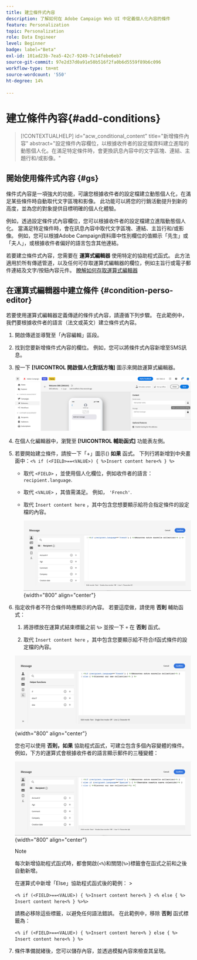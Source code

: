 ```yaml
---
title: 建立條件式內容
description: 了解如何在 Adobe Campaign Web UI 中定義個人化內容的條件
feature: Personalization
topic: Personalization
role: Data Engineer
level: Beginner
badge: label="Beta"
exl-id: 101ad23b-7ea5-42c7-9249-7c14febe6eb7
source-git-commit: 97e2d37d0a91e50b516f2fa0b6d5559f89b6c096
workflow-type: tm+mt
source-wordcount: '550'
ht-degree: 14%

---
```


# 建立條件內容{#add-conditions}

>[!CONTEXTUALHELP]
>id="acw_conditional_content"
>title="新增條件內容"
>abstract="設定條件內容欄位，以根據收件者的設定檔資料建立進階的動態個人化。在滿足特定條件時，會更換訊息內容中的文字區塊、連結、主題行和/或影像。"

## 開始使用條件式內容 {#gs}

條件式內容是一項強大的功能，可讓您根據收件者的設定檔建立動態個人化，在滿足某些條件時自動取代文字區塊和影像。 此功能可以將您的行銷活動提升到新的高度，並為您的對象提供目標明確的個人化體驗。

例如，透過設定條件式內容欄位，您可以根據收件者的設定檔建立進階動態個人化。 當滿足特定條件時，會在訊息內容中取代文字區塊、連結、主旨行和/或影像。 例如，您可以根據Adobe Campaign資料庫中性別欄位的值顯示「先生」或「夫人」，或根據收件者偏好的語言包含其他連結。

若要建立條件式內容，您需要在 **運算式編輯器** 使用特定的協助程式函式。 此方法適用於所有傳遞管道，以及任何可存取運算式編輯器的欄位，例如主旨行或電子郵件連結及文字/按鈕內容元件。 [瞭解如何存取運算式編輯器](gs-personalization.md/#access)

<!--In addition to the expression editor, you can leverage a dedicated **conditional content builder** when designing an email that allows you to build conditions using profile attributes only. [Learn how to create conditional content in emails](#condition-condition-builder)-->

## 在運算式編輯器中建立條件 {#condition-perso-editor}

若要使用運算式編輯器定義傳遞的條件式內容，請遵循下列步驟。 在此範例中，我們要根據收件者的語言（法文或英文）建立條件式內容。

1. 開啟傳遞並導覽至「內容編輯」區段。

1. 找到您要新增條件式內容的欄位。 例如，您可以將條件式內容新增至SMS訊息。

1. 按一下 **[!UICONTROL 開啟個人化對話方塊]** 圖示來開啟運算式編輯器。

   ![](assets/open-perso-editor-sms.png)

1. 在個人化編輯器中，瀏覽至 **[!UICONTROL 輔助函式]** 功能表左側。

1. 若要開始建立條件，請按一下「+」圖示() **如果** 函式。 下列行將新增到中央畫面中：`<% if (<FIELD>==<VALUE>) { %>Insert content here<% } %>`

   * 取代 `<FIELD>` ，並使用個人化欄位，例如收件者的語言： `recipient.language`.
   * 取代 `<VALUE>` ，其值需滿足。 例如， `'French'`.
   * 取代 `Ìnsert content here` ，其中包含您想要顯示給符合指定條件的設定檔的內容。

     ![](assets/condition-sample1.png){width="800" align="center"}

1. 指定收件者不符合條件時應顯示的內容。 若要這麼做，請使用 **否則** 輔助函式：

   1. 將游標放在運算式結束標籤之前 `%>` 並按一下 `+` 在 **否則** 函式。

   1. 取代 `Ìnsert content here` ，其中包含您要顯示給不符合if函式條件的設定檔的內容。

   ![](assets/condition-sample2.png){width="800" align="center"}

   您也可以使用 **否則，如果** 協助程式函式，可建立包含多個內容變體的條件。 例如，下方的運算式會根據收件者的語言顯示郵件的三種變體：

   ![](assets/condition-sample3.png){width="800" align="center"}

   >[!NOTE]
   >
   >每次新增協助程式函式時，都會開啟(`<%`)和關閉(`%>`)標籤會在函式之前和之後自動新增。
   >
   >在運算式中新增「Else」協助程式函式後的範例： >
   >
   >`<% if (<FIELD>==<VALUE>) { %>Insert content here<% } <% else { %> Insert content here<% } %>%>`
   >
   >請務必移除這些標籤，以避免任何語法錯誤。 在此範例中，移除 **否則** 函式標籤為：
   >
   >`<% if (<FIELD>==<VALUE>) { %>Insert content here<% } else { %> Insert content here<% } %>`

1. 條件準備就緒後，您可以儲存內容，並透過模擬內容來檢查其呈現。

<!--SECTION REMOVED FOR LA > CONDITIONAL CONTENT NOT AVAILABLE ANYMORE FROM THE DEDICATED MENU IN THE EMAIL DESIGNER. ONLY THE EXPRESSION EDITOR IS AVAILABLE FOR NOW

## Create conditional content in emails {#condition-condition-builder}

Conditional content in emails can be created in two ways:
* In the expression editor by building a condition with helper functions,
* In a dedicated conditional content builder that is accessible when designing an email.

Detailed information on how to create conditions using the expression editor is available [here](#condition-perso-editor). The following section provides step-by-step instructions on how to create conditions using the email designer's conditional content capability. In this example, we want to create an email message with multiple variants based on the recipients' language. Follow these steps:

1. Create or open an email delivery, edit its content, and click the **[!UICONTROL Edit email body]** button to open the email designing workspace.

1. Select a content component and click the **[!UICONTROL Enable conditional content]** icon.

    ![](assets/condition-email-enable.png){width="800" align="center"}

1. The **[!UICONTROL Conditional Content]** pane opens on the left-hand side of the screen. In this pane, you can create multiple variants of the selected content component using conditions.

1. Configure your first variant. Hover over **[!UICONTROL Variant - 1]** in the **[!UICONTROL Conditional Content]** pane and click the **[!UICONTROL Add condition]** icon.

1. A query modeler appears. Use profile attributes to create the condition for the first variant of the message and click **[!UICONTROL Confirm]**. In this example, we are creating a rule targeting recipients whose language is 'French'.

    ![](assets/condition-email-rule.png){width="800" align="center"}

1. The rule is now associated to the variant. For better readability, we recommend renaming the variant by clicking the ellipsis menu.

1. Configure how the component should display if the rule is met when sending the message. In this example, we want to display the text in French if it is the recipient's preferred language.

    ![](assets/condition-email-variant1.png){width="800" align="center"}

1. Add as many variants as needed for the content component. You can switch between the variants at any time to check how the content component will display based on their conditional rules.

    >[!NOTE]
    >If none of the rules defined in the variants are met when sending the message, the content component will display the content defined in the **[!UICONTROL Default variant]** from the **[!UICONTROL Conditional Content]** pane.
-->